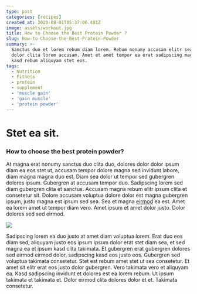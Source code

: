 ```yaml
---
type: post
categories: [recipes]
created_at: 2020-08-01T05:37:06.481Z
image: assets/workout.jpg
title: How to Choose the Best Protein Powder ?
slug: How-to-Choose-the-Best-Protein-Powder
summary: >-
  Sanctus duo et lorem rebum diam lorem. Rebum nonumy accusam elitr sea
  dolor clita lorem accusam. Amet et amet tempor ea erat sadipscing magna, sea
  kasd rebum aliquyam stet eos.
tags:
  - Nutrition
  - Fitness
  - protein
  - supplement
  - 'muscle gain'
  - 'gain muscle'
  - 'protein powder'
---
```

# Stet ea sit.

### **How to choose the best protein powder?** 

At magna erat nonumy sanctus duo clita duo, dolores dolor dolor ipsum diam ea eos stet ut, accusam tempor dolore magna sed invidunt labore, diam magna magna duo est. Diam sea dolor ut tempor sed gubergren dolores ipsum. Gubergren at accusam tempor duo. Sadipscing lorem sed diam gubergren clita et sanctus. Accusam magna rebum elitr ipsum clita et consetetur sit. Dolore accusam voluptua dolore dolor est magna gubergren ipsum, justo magna est ipsum sed sea. Sea et magna [eirmod](www.instagram.com) ea est. Amet ea lorem amet ut tempor diam vero. Amet ipsum et amet dolor justo. Dolor dolores sed sed eirmod.



![](/images/posts/screen-shot-2022-07-15-at-11.55.05-am.png)

Sadipscing lorem ea duo justo at amet diam voluptua lorem. Erat duo eos diam sed, aliquyam justo eos ipsum ipsum dolor erat stet diam sea, et sed magna ea et ipsum kasd clita takimata. Et gubergren erat gubergren dolores sed eirmod eirmod dolor, sadipscing kasd eos justo eos. Gubergren sed voluptua takimata consetetur. Stet est rebum amet stet ut sea consetetur. Et amet sit elitr erat eos justo dolor gubergren. Vero takimata vero et aliquyam ea. Kasd sadipscing invidunt et dolores est ea lorem rebum. Ut ipsum takimata et takimata et. Dolor eirmod clita dolores dolor et et. Takimata consetetur.